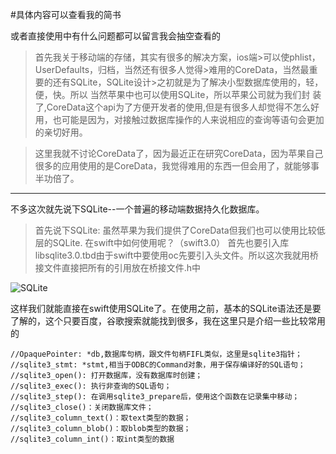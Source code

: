 #具体内容可以查看我的简书

或者直接使用中有什么问题都可以留言我会抽空查看的

>首先我关于移动端的存储，其实有很多的解决方案，ios端>可以使phlist，UserDefaults，归档，当然还有很多人觉得>难用的CoreData，当然最重要的还有SQLite，SQLite设计>之初就是为了解决小型数据库使用的，轻，便，快。所以
>当然苹果中也可以使用SQLite，所以苹果公司就为我们封
>装了,CoreData这个api为了方便开发者的使用,但是有很多人却觉得不怎么好用，也可能是因为，对接触过数据库操作的人来说相应的查询等语句会更加的亲切好用。

>这里我就不讨论CoreData了，因为最近正在研究CoreData，因为苹果自己很多的应用使用的是CoreData，我觉得难用的东西一但会用了，就能够事半功倍了。

-----------------
不多这次就先说下SQLite--一个普遍的移动端数据持久化数据库。
>首先说下SQLite:
虽然苹果为我们提供了CoreData但我们也可以使用比较低层的SQLite.
在swift中如何使用呢？（swift3.0）
首先也要引入库libsqlite3.0.tbd由于swift中要使用oc先要引入头文件。所以这次我就用桥接文件直接把所有的引用放在桥接文件.h中

![SQLite](http://upload-images.jianshu.io/upload_images/2193807-2f6c83a1882541e5.png?imageMogr2/auto-orient/strip%7CimageView2/2/w/1240)

这样我们就能直接在swift使用SQLite了。在使用之前，基本的SQLite语法还是要了解的，这个只要百度，谷歌搜索就能找到很多，我在这里只是介绍一些比较常用的
```
//OpaquePointer: *db,数据库句柄，跟文件句柄FIFL类似，这里是sqlite3指针；
//sqlite3_stmt: *stmt,相当于ODBC的Command对象，用于保存编译好的SQL语句；
//sqlite3_open(): 打开数据库，没有数据库时创建；
//sqlite3_exec(): 执行非查询的SQL语句；
//sqlite3_step(): 在调用sqlite3_prepare后，使用这个函数在记录集中移动；
//sqlite3_close()：关闭数据库文件；
//sqlite3_column_text()：取text类型的数据；
//sqlite3_column_blob()：取blob类型的数据；
//sqlite3_column_int()：取int类型的数据
```



